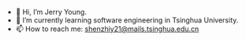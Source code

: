 - 👋 Hi, I’m Jerry Young.
- 🌱 I’m currently learning software engineering in Tsinghua University.
- 📫 How to reach me: shenzhiy21@mails.tsinghua.edu.cn

<!---
shenzhiy21/shenzhiy21 is a ✨ special ✨ repository because its `README.md` (this file) appears on your GitHub profile.
You can click the Preview link to take a look at your changes.
--->
